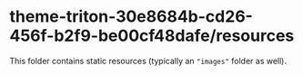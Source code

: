 # theme-triton-30e8684b-cd26-456f-b2f9-be00cf48dafe/resources

This folder contains static resources (typically an `"images"` folder as well).
